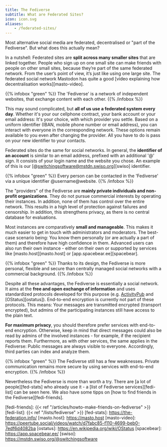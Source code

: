 ```yaml
---
title: The Fediverse
subtitle: What are Federated Sites?
icon: icon.svg
aliases:
    - /federated-sites/
---
```


Most alternative social media are federated, decentralised or "part of the Fediverse". But what does this actually mean?

In a nutshell: Federated sites are **split across many smaller sites** that are linked together. People who sign up on one small site can make friends with people on other small sites, because they’re part of the same federated network. From the user’s point of view, it’s just like using one large site. The federated social network Mastodon has quite a good [video explaining how decentralisation works][masto-video].

{{% infobox "green" %}}
The 'Fediverse' is a network of independent websites, that exchange content with each other.
{{% /infobox %}}

This may sound complicated, but **all of us use a federated system every day**. Whether it's your  our cellphone contract, your bank account or your email address: It's your choice, with which provider you settle. Based on a uniform identifier (IBAN, mobile phone number or email address), you can interact with everyone in the corresponding network. These options remain available to you even after changing the provider. All you have to do is pass on your new identifier to your contacts.

Federated sites do the same for social networks. In general, the **identifier of an account** is similar to an email address, prefixed with an additional '@' sign. It consists of your login name and the website you chose. An example of this is our [@switchingsoftware@mstdn.swiso.org][swiso] identifier.

{{% infobox "green" %}}
Every person can be contacted in the 'Fediverse' via a unique identifier @username@website.
{{% /infobox %}}

The "providers" of the Fediverse are **mainly private individuals and non-profit organizations**. They do not pursue commercial interests by operating their instances. In addition, none of them has control over the entire network. This results in a high level of protection against failures and censorship. In addition, this strengthens privacy, as there is no central database for evaluations.

Most instances are comparatively **small and manageable**. This makes it much easier to get in touch with administrators and moderators. The best-case scenario being: You know them personally (or are actually a part of them) and therefore have high confidence in them. Advanced users can also run their own instance - either on their own or supported by services like [masto.host][masto.host] or [app.spacebear.ee][spacebear].

{{% infobox "green" %}}
Thanks to its design, the Fediverse is more personal, flexible and secure than centrally managed social networks with a commercial background.
{{% /infobox %}}

Despite all these advantages, the Fediverse is essentially a social network. It aims at the **free and open exchange of information** and uses standardized protocols developed for this purpose (e.g. [ActivityPub][ap] and [OStatus][ostatus]). End-to-end encryption is currently not part of these protocols. This means: Your messages are transmitted encrypted (transport encrypted), but admins of the participating instances still have access to the plain text.

**For maximum privacy**, you should therefore prefer services with end-to-end encryption. Otherwise, keep in mind that direct messages could also be read by admins of the involved instances - for example, if the recipient reports them. Furthermore, as with other services, the same applies in the Fediverse: Public messages are always visible to everyone. Accordingly, third parties can index and analyze them.

{{% infobox "green" %}}
The Fediverse still has a few weaknesses. Private communication remains more secure by using services with end-to-end encryption.
{{% /infobox %}}

Nevertheless the Fediverse is more than worth a try. There are [a lot of people][fed-stats] who already use it - a [list of Fediverse services][fedi-list] can be seen here. We also have some tipps on [how to find friends in the Fediverse][fedi-friends].

[ap]: https://activitypub.rocks/
[fedi-friends]:  {{< ref "/articles/howto-make-friends-on-fediverse" >}}
[fedi-list]:  {{< ref "/lists/fediverse" >}}
[fed-stats]: https://the-federation.info/
[masto.host]: https://masto.host
[masto-video]: https://peertube.social/videos/watch/d7fabc85-f110-4699-beb0-7edf6d4082ba
[ostatus]: https://en.wikipedia.org/wiki/OStatus
[spacebear]: https://app.spacebear.ee/
[swiso]: https://mstdn.swiso.org/@switchingsoftware